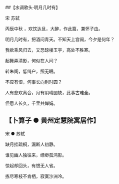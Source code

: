 ##【水调歌头·明月几时有】

宋 苏轼

丙辰中秋 ，欢饮达旦，大醉，作此篇，兼怀子由。

明月几时有，把酒问青天。不知天上宫阙，今夕是何年？

我欲乘风归去，又恐琼楼玉宇，高处不胜寒。

起舞弄清影，何似在人间？


转朱阁，低绮户，照无眠。

不应有恨，何事长向别时圆？

人有悲欢离合，月有阴晴圆缺，此事古难全。

但愿人长久，千里共婵娟。

## 【卜算子 ● 黄州定慧院寓居作】

宋 ● 苏轼
 
缺月挂疏桐，漏断人初静。

谁见幽人独往来，缥缈孤鸿影。


惊起却回头，有恨无人省。

拣尽寒枝不肯栖，寂寞沙洲冷。
